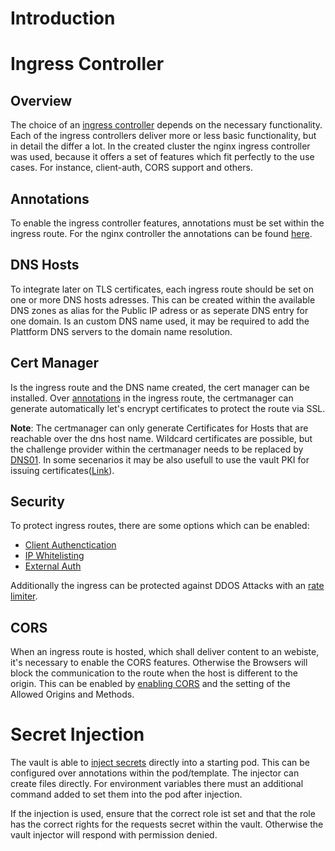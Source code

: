 # Introduction

# Ingress Controller

## Overview

The choice of an [ingress controller](https://kubernetes.io/docs/concepts/services-networking/ingress-controllers/) depends on the necessary functionality. Each of the ingress controllers deliver more or less basic functionality, but in detail the differ a lot. In the created cluster the nginx ingress controller was used, because it offers a set of features which fit perfectly to the use cases. For instance, client-auth, CORS support and others.  

## Annotations

To enable the ingress controller features, annotations must be set within the ingress route. For the nginx controller the annotations can be found [here](https://kubernetes.github.io/ingress-nginx/user-guide/nginx-configuration/annotations/). 

## DNS Hosts

To integrate later on TLS certificates, each ingress route should be set on one or more DNS hosts adresses. This can be created within the available DNS zones as alias for the Public IP adress or as seperate DNS entry for one domain. Is an custom DNS name used, it may be required to add the Plattform DNS servers to the domain name resolution. 

## Cert Manager

Is the ingress route and the DNS name created, the cert manager can be installed. Over [annotations](https://cert-manager.io/v0.14-docs/tutorials/acme/ingress/) in the ingress route, the certmanager can generate automatically let's encrypt certificates to protect the route via SSL.

<b>Note</b>: The certmanager can only generate Certificates for Hosts that are reachable over the dns host name. Wildcard certificates are possible, but the challenge provider within the certmanager needs to be replaced by [DNS01](https://cert-manager.io/docs/configuration/acme/dns01/). In some secenarios it may be also usefull to use the vault PKI for issuing certificates([Link](https://cert-manager.io/docs/configuration/vault/)). 

## Security

To protect ingress routes, there are some options which can be enabled: 

- [Client Authenctication](https://kubernetes.github.io/ingress-nginx/user-guide/nginx-configuration/annotations/#client-certificate-authentication)
- [IP Whitelisting](https://kubernetes.github.io/ingress-nginx/user-guide/nginx-configuration/annotations/#whitelist-source-range)
- [External Auth](https://kubernetes.github.io/ingress-nginx/user-guide/nginx-configuration/annotations/#external-authentication)

Additionally the ingress can be protected against DDOS Attacks with an [rate limiter](https://kubernetes.github.io/ingress-nginx/user-guide/nginx-configuration/annotations/#rate-limiting).

## CORS

When an ingress route is hosted, which shall deliver content to an webiste, it's necessary to enable the CORS features. Otherwise the Browsers will block the communication to the route when the host is different to the origin. This can be enabled by [enabling CORS](https://kubernetes.github.io/ingress-nginx/user-guide/nginx-configuration/annotations/#enable-cors) and the setting of the Allowed Origins and Methods. 

# Secret Injection

The vault is able to [inject secrets](https://www.vaultproject.io/docs/platform/k8s/injector) directly into a starting pod. This can be configured over annotations within the pod/template. The injector can create files directly. For environment variables there must an additional command added to set them into the pod after injection. 

If the injection is used, ensure that the correct role ist set and that the role has the correct rights for the requests secret within the vault. Otherwise the vault injector will respond with permission denied. 

